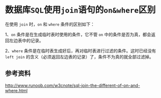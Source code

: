 # 数据库`SQL`使用`join`语句的`on&where`区别

在使用 `join` 时，`on` 和 `where` 条件的区别如下：

 1、`on` 条件是在生成临时表时使用的条件，它不管 `on` 中的条件是否为真，都会返回左边表中的记录。
 
 2、`where` 条件是在临时表生成好后，再对临时表进行过滤的条件。这时已经没有 `left join` 的含义（必须返回左边表的记录）了，条件不为真的就全部过滤掉。
 
 
 ## 参考资料
 
 http://www.runoob.com/w3cnote/sql-join-the-different-of-on-and-where.html
